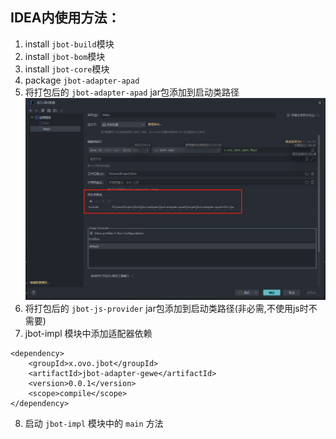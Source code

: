 ## IDEA内使用方法：

1. install `jbot-build`模块
2. install `jbot-bom`模块
3. install `jbot-core`模块
4. package `jbot-adapter-apad`
5. 将打包后的 `jbot-adapter-apad` jar包添加到启动类路径
![img.png](doc/img.png)
6. 将打包后的 `jbot-js-provider` jar包添加到启动类路径(非必需,不使用js时不需要)
7. jbot-impl 模块中添加适配器依赖
```angular2html
<dependency>
    <groupId>x.ovo.jbot</groupId>
    <artifactId>jbot-adapter-gewe</artifactId>
    <version>0.0.1</version>
    <scope>compile</scope>
</dependency>
```
8. 启动 `jbot-impl` 模块中的 `main` 方法